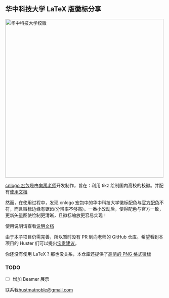 ## 华中科技大学 LaTeX 版徽标分享

<img src="https://raw.githack.com/MatNoble/hust-cnlogo/master/images/svg/hustcwhole.svg" title="华中科技大学校徽" alt="华中科技大学校徽" width="500">

[cnlogo 宏包](https://github.com/yuxtech/cnlog)是由[向禹老师](https://yuxtech.github.io/)开发制作，旨在：利用 tikz 绘制国内高校的校徽。并配有[使用文档](https://github.com/yuxtech/cnlogo/blob/master/ceshi.pdf)

然而，在使用过程中，发现 cnlogo 宏包中的华中科技大学徽标配色与[官方配色](https://imgkr.cn-bj.ufileos.com/db848d98-3260-44a4-84c3-c6fbe1e7914a.png)不符，而且徽标边缘有锯齿(分辨率不够高)。一番小改动后，使得配色与官方一致，更新矢量图使绘制更清晰，且徽标缩放更容易实现！

使用说明请查看[说明文档](https://github.com/MatNoble/hust-cnlogo/blob/master/hust_cnlogo.pdf)

由于本子项目仍需完善，所以暂时没有 PR 到向老师的 GitHub 仓库。希望看到本项目的 Huster 们可以提出[宝贵建议](https://github.com/MatNoble/hust-cnlogo/issues)。

你还没有使用 LaTeX ? 那也没关系，本仓库还提供了[高清的 PNG 格式徽标](https://github.com/MatNoble/hust-cnlogo/tree/master/images/png)

### TODO

- [ ] 增加 Beamer 展示

联系我[hustmatnoble@gmail.com](mailto:hustmatnoble@gmail.com)
